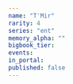```yaml
---
name: "T'Mir"
rarity: 4
series: "ent"
memory_alpha: ""
bigbook_tier:
events:
in_portal:
published: false
---
```

